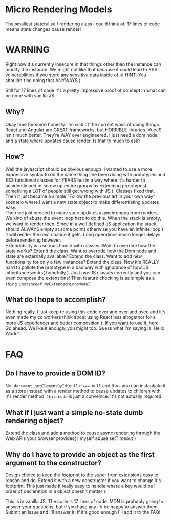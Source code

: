 # Micro Rendering Models
The smallest stateful self rendering class I could think of. 17 lines of code means state changes cause render!

# WARNING
Right now it's currently insecure in that things other than the instance can modify the instance. We might not like that because it could lead to XSS vulnerabilities if you store any sensitive data inside of it( HINT: You shouldn't be doing that ANYWAYS ).

Still for 17 lines of code it's a pretty impressive proof of concept in what can be done with vanilla JS.

## Why?
Okay time for some honesty. I'm sick of the current ways of doing things. React and Angular are GREAT frameworks, but HORRIBLE libraries. VueJS isn't much better. They're WAY over engineered. I just need a dom node, and a state where updates cause render. Is that to much to ask?

## How?
Well the javascript should be obvious enough. I wanted to use a more expressive syntax to do the same thing I've been doing with prototypes and ES3 functional classes for YEARS but in a way where it's harder to accidently add or screw up entire groups by extending prototypes( something a LOT of people still get wrong with JS ). Classes fixed that.  
Then it just became a simple "Follow the previous art in your own way" scenario where I want a new state object to make differentiating updates easy.  
Then we just needed to make state updates asynchronous from renders. We kind of abuse the event loop here to do this. When the stack is empty, we want to render then. Since in a well defined JS application the stack should ALWAYS empty at some point( otherwise you have an infinite loop ) it will render the next chance it gets. Long operations mean longer delays before rendering however.  
Extendability is a serious house with classes. Want to override how the state works? Extend the class. Want to override how the Dom node and state are externally available? Extend the class. Want to add new functionality for only a few instances? Extend the class. Now it's REALLY hard to pollute the prototype in a bad way with ignorance of how JS inheritance works( hopefully ). Just use JS classes correctly and you can even compose the extensions! Then feature checking is as simple as a `thing instanceof MyExtendedMicroModel`!

## What do I hope to accomplish?
Nothing really. I just keep re using this code over and over and over, and it's even made my co workers think about using React less altogethor for a more JS experience( and better composition ). If you want to use it, here. Go ahead. We like it enough, you might too. Guess what I'm saying is 'Hello World'.

# FAQ
## Do I have to provide a DOM ID?
No, `document.getElementById(null) === null` and thus you can instantiate it as a store instead with a render method to cause updates to children with it's render method. `this.node` is just a conveince. It's not actually required.
## What if I just want a simple no-state dumb rendering object?
Extend the class and add a method to cause async rendering through the Web APIs your browser provides( I myself abuse setTimeout )
## Why do I have to provide an object as the first argument to the constructor?
Design choice to keep the footprint to the super from extensions easy to reason and do. Extend it with a new constructor if you want to change it's footprint. This just made it really easy to handle where a key would be( order of decleration in a object doesn't matter ).

This is in vanilla JS. The code is 17 lines of code. MDN is probably going to answer your questions, but if you have any I'd be happy to answer them. Submit an issue and I'll answer it. If it's good enough I'll add it to the FAQ!
